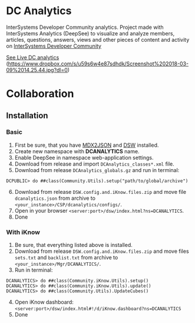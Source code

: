 # DC Analytics
InterSystems Developer Community analytics.
Project made with InterSystems Analytics (DeepSee) to visualize and analyze members, articles, questions, answers, views and other pieces of content and activity on [InterSystems Developer Community](community.intersystems.com)

[See Live DC analytics](https://analytics.community.intersystems.com/dswpub/index.html#!/?ns=COMMUNITYPUBLIC&embed=1)
(https://www.dropbox.com/s/u59s6w4e87sdhdk/Screenshot%202018-03-09%2014.25.44.jpg?dl=0)

# Collaboration

## Installation
### Basic
1. First be sure, that you have [MDX2JSON](https://github.com/intersystems-ru/Cache-MDX2JSON) and [DSW](https://github.com/intersystems-ru/DeepSeeWeb) installed.
2. Create new namespace with **DCANALYTICS** name.
3. Enable DeepSee in namespace web-application settings.
4. Download from release and import `DCAnalytics_classes*.xml` file.
5. Download from release `DCAnalytics_globals.gz` and run in terminal:
```
DCPUBLIC> do ##class(Community.Utils).setup("path/to/global/archive")
```
6. Download from release `DSW.config.and.iKnow.files.zip` and move file `dcanalytics.json` from archive to `<your_instance>/CSP/dcanalytics/configs/`.
7. Open in your browser `<server:port>/dsw/index.html?ns=DCANALYTICS`.
8. Done
### With iKnow
1. Be sure, that everything listed above is installed.
2. Download from release `DSW.config.and.iKnow.files.zip` and move files `sets.txt` and `backlist.txt` from archive to `<your_instance>/Mgr/DCANALYTICS/`.
3. Run in terminal:
```
DCANALYTICS> do ##class(Community.iKnow.Utils).setup()
DCANALYTICS> do ##class(Community.iKnow.Utils).update()
DCANALYTICS> do ##class(Community.Utils).UpdateСubes()
```
4. Open iKnow dashboard:`<server:port>/dsw/index.html#!/d/iKnow.dashboard?ns=DCANALYTICS`
5. Done
